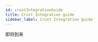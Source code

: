 ```yaml
---
id: crustIntegrationGuide
title: Crust Integration guide
sidebar_label: Crust Integration guide
---
```


即将到来